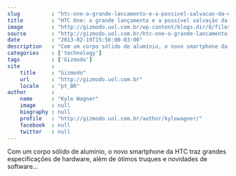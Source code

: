 ```yaml
---
slug          : "htc-one-o-grande-lancamento-e-a-possivel-salvacao-da-empresa-no-ano"
title         : "HTC One: o grande lançamento e a possível salvação da empresa no ano"
image         : "http://gizmodo.uol.com.br/wp-content/blogs.dir/8/files/2013/02/topo2.jpg"
source        : "http://gizmodo.uol.com.br/htc-one-o-grande-lancamento-esta-aqui/"
date          : "2013-02-19T15:56:00-03:00"
description   : "Com um corpo sólido de alumínio, o novo smartphone da HTC traz grandes especificações de hardware, além de ótimos truques e novidades de software..."
categories    : ['technology']
tags          : ['Gizmodo']
site          :
    title     : "Gizmodo"
    url       : "http://gizmodo.uol.com.br"
    locale    : "pt_BR"
author        :
    name      : "Kyle Wagner"
    image     : null
    biography : null
    profile   : "http://gizmodo.uol.com.br/author/kylewagner/"
    facebook  : null
    twitter   : null
---
```


Com um corpo sólido de alumínio, o novo smartphone da HTC traz grandes especificações de hardware, além de ótimos truques e novidades de software...
